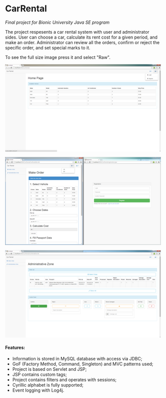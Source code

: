 CarRental
=========

*Final project for Bionic University Java SE program*

The project respesents a car rental system with user and administrator sides.
User can choose a car, calculate its rent cost for a given period, and make an order.
Administrator can review all the orders, confirm or reject the specific order, and set special marks to it.

To see the full size image press it and select "Raw".

![Screenshot_1](/src/java/Screenshot_1.png)

![Screenshot_2](/src/java/Screenshot_2.png)

![Screenshot_3](/src/java/Screenshot_3.png)

#### Features:
- Information is stored in MySQL database with access via JDBC;
- GoF (Factory Method, Command, Singleton) and MVC patterns used;
- Project is based on Servlet and JSP;
- JSP contains custom tags;
- Project contains filters and operates with sessions;
- Cyrillic alphabet is fully supported;
- Event logging with Log4j.
